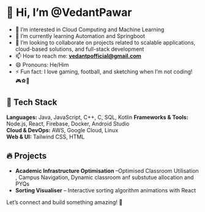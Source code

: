 # 👋 Hi, I’m @VedantPawar  

- 👀 I’m interested in Cloud Computing and Machine Learning  
- 🌱 I’m currently learning Automation and Springboot  
- 💞️ I’m looking to collaborate on projects related to scalable applications, cloud-based solutions, and full-stack development  
- 📫 How to reach me: **vedantpofficial@gmail.com**  
- 😄 Pronouns: He/Him  
- ⚡ Fun fact: I love gaming, football, and sketching when I’m not coding! 🎮⚽🎨  

## 🚀 Tech Stack  
**Languages:** Java, JavaScript, C++, C, SQL, Kotlin
**Frameworks & Tools:** Node.js, React, Firebase, Docker, Android Studio  
**Cloud & DevOps:** AWS, Google Cloud, Linux  
**Web & UI:** Tailwind CSS, HTML  

## 🔥 Projects  
- **Academic Infrastructure Optimisation** –Optimised Classroom Utilisation , Campus Navigation, Dynamic classroom anf substutue allocation and PYQs  
- **Sorting Visualiser** – Interactive sorting algorithm animations with React  

Let’s connect and build something amazing! 🚀  


<!---
justVedantt/justVedantt is a ✨ special ✨ repository because its `README.md` (this file) appears on your GitHub profile.
You can click the Preview link to take a look at your changes.
--->
